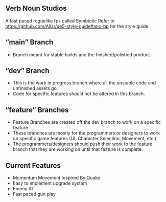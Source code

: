 ## Verb Noun Studios
A fast paced roguelike fps called Symbiotic
Refer to https://github.com/Allar/ue5-style-guide#anc-bp for the style guide

## “main” Branch 
* Branch meant for stable builds and the finished/polished product. 
## “dev” Branch 
* This is the work in progress branch where all the unstable code and unfinished assets go. 
* Code for specific features should not be altered in this branch. 
## “feature” Branches 
* Feature Branches are created off the dev branch to work on a specific feature
* These branches are mostly for the programmers or designers to work on specific game features (UI, Character Selection, Movement, etc.).
* The programmers/designers should push their work to the feature branch that they are working on until that feature is complete.
## Current Features
* Momentum Movement Inspired By Quake
* Easy to implement upgrade system
* Enemy AI
* Fast paced gun play
